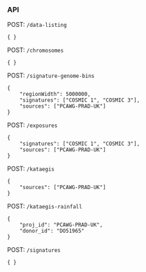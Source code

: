 ### API

POST: `/data-listing`
```
{ }
```

POST: `/chromosomes`
```
{ }
```

POST: `/signature-genome-bins`
```
{
	"regionWidth": 5000000,
	"signatures": ["COSMIC 1", "COSMIC 3"],
	"sources": ["PCAWG-PRAD-UK"]
}
```

POST: `/exposures`
```
{
	"signatures": ["COSMIC 1", "COSMIC 3"],
	"sources": ["PCAWG-PRAD-UK"]
}
```

POST: `/kataegis`
```
{
	"sources": ["PCAWG-PRAD-UK"]
}
```

POST: `/kataegis-rainfall`
```
{
	"proj_id": "PCAWG-PRAD-UK",
	"donor_id": "DO51965"
}
```

POST: `/signatures`
```
{ }
```
